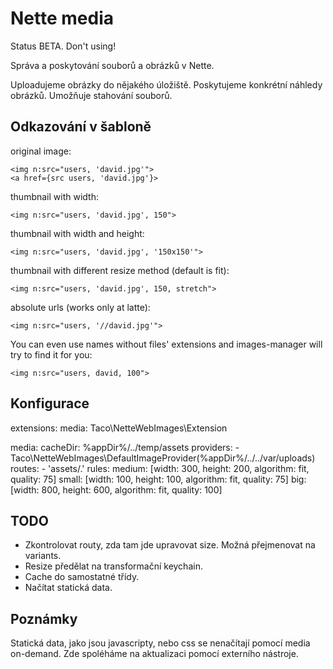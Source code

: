 Nette media
===========

Status BETA. Don't using!

Správa a poskytování souborů a obrázků v Nette.

Uploadujeme obrázky do nějakého úložiště. Poskytujeme konkrétní náhledy
obrázků. Umožňuje stahování souborů.



## Odkazování v šabloně

original image:

	<img n:src="users, 'david.jpg'">
	<a href={src users, 'david.jpg'}>

thumbnail with width:

	<img n:src="users, 'david.jpg', 150">

thumbnail with width and height:

	<img n:src="users, 'david.jpg', '150x150'">

thumbnail with different resize method (default is fit):

	<img n:src="users, 'david.jpg', 150, stretch">

absolute urls (works only at latte):

	<img n:src="users, '//david.jpg'">

You can even use names without files' extensions and images-manager will try to find it for you:

	<img n:src="users, david, 100">



## Konfigurace

extensions:
	media: Taco\NetteWebImages\Extension

media:
	cacheDir: %appDir%/../temp/assets
	providers:
		- Taco\NetteWebImages\DefaultImageProvider(%appDir%/../../var/uploads)
	routes:
		- 'assets/<id>.<ext>'
	rules:
		medium: [width: 300, height: 200, algorithm: fit, quality: 75]
		small:  [width: 100, height: 100, algorithm: fit, quality: 75]
		big:    [width: 800, height: 600, algorithm: fit, quality: 100]


## TODO
- Zkontrolovat routy, zda tam jde upravovat size. Možná přejmenovat na variants.
- Resize předělat na transformační keychain.
- Cache do samostatné třídy.
- Načítat statická data.


## Poznámky
Statická data, jako jsou javascripty, nebo css se nenačítají pomocí media on-demand. Zde spoléháme na aktualizaci pomocí externího nástroje.
